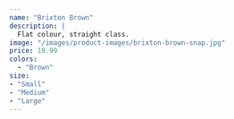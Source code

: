 ```yaml
---
name: "Brixton Brown"
description: |
  Flat colour, straight class.
image: "/images/product-images/brixton-brown-snap.jpg"
price: 19.99
colors:
  - "Brown"
size:
- "Small"
- "Medium"
- "Large"
---
```

